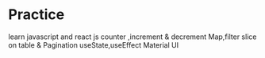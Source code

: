 # Practice
learn javascript and react
js counter ,increment & decrement
Map,filter
slice on table & Pagination
useState,useEffect
Material UI
